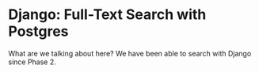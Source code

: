 # Django: Full-Text Search with Postgres

What are we talking about here? We have been able to search with Django since Phase 2.
